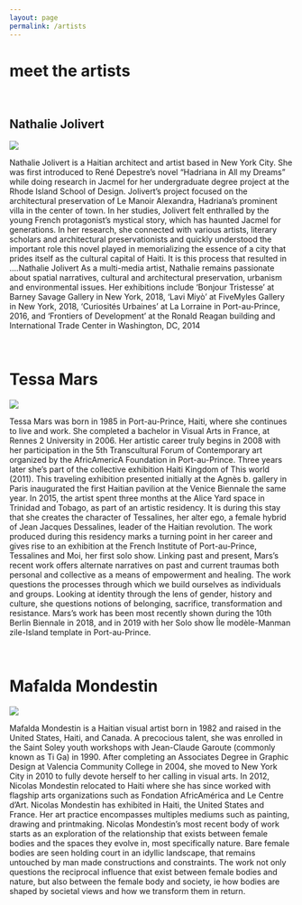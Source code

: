 ```yaml
---
layout: page
permalink: /artists
---
```

<div class="row"><h1> meet the artists</h1></div>
<br>
<div class="row"><div id="column-a">
<h2>Nathalie Jolivert </h2>
<img src="/hadriana/img/nathalie.jpg"> </div> <div id="column-b">
<p>Nathalie Jolivert is a Haitian architect and artist based in New York City. She was first introduced to René Depestre’s novel “Hadriana in All my Dreams” while doing research in Jacmel for her undergraduate degree project at the Rhode Island School of Design. Jolivert’s project focused on the architectural preservation of Le Manoir Alexandra, Hadriana’s prominent villa in the center of town. In her studies, Jolivert felt enthralled by the young French protagonist’s mystical story, which has haunted Jacmel for generations. In her research, she connected with various artists, literary scholars and architectural preservationists and quickly understood the important role this novel played in memorializing the essence of a city that prides itself as the cultural capital of Haiti. It is this process that resulted in ….Nathalie Jolivert 
As a multi-media artist, Nathalie remains passionate about spatial narratives, cultural and architectural preservation, urbanism and environmental issues. Her exhibitions include ‘Bonjour Tristesse’ at Barney Savage Gallery in New York, 2018, ‘Lavi Miyò’ at FiveMyles Gallery in New York, 2018, ‘Curiosités Urbaines’ at La Lorraine in Port-au-Prince, 2016, and ‘Frontiers of Development’ at the Ronald Reagan building and International Trade Center in Washington, DC, 2014</p> 
</div></div>
<br>
<div class="row"><div id="column-a"> <h1>Tessa Mars</h1> <img src="/hadriana/img/tessa.jpg"></div> <div id="column-b"><p>Tessa Mars was born in 1985 in Port-au-Prince, Haiti, where she continues to live and work. She completed a bachelor in Visual Arts in France, at Rennes 2 University in 2006. Her artistic career truly begins in 2008 with her participation in the 5th Transcultural Forum of Contemporary art organized by the AfricAmericA Foundation in Port-au-Prince. Three years later she’s part of the collective exhibition Haiti Kingdom of This world (2011). This traveling exhibition presented initially at the Agnès b. gallery in Paris inaugurated the first Haitian pavilion at the Venice Biennale the same year. In 2015, the artist spent three months at the Alice Yard space in Trinidad and Tobago, as part of an artistic residency. It is during this stay that she creates the character of Tessalines, her alter ego, a female hybrid of Jean Jacques Dessalines, leader of the Haitian revolution. The work produced during this residency marks a turning point in her career and gives rise to an exhibition at the French Institute of Port-au-Prince, Tessalines and Moi, her first solo show. Linking past and present, Mars’s recent work offers alternate narratives on past and current traumas both personal and collective as a means of empowerment and healing. The work questions the processes through which we build ourselves as individuals and groups. Looking at identity through the lens of gender, history and culture, she questions notions of belonging, sacrifice, transformation and resistance. Mars’s work has been most recently shown during the 10th Berlin Biennale in 2018, and in 2019 with her Solo show Île modèle-Manman zile-Island template in Port-au-Prince.

</p> </div></div><br>
<div id="column-a"><h1>Mafalda Mondestin</h1><img src="/hadriana/img/mafalda.jpg"/> </div> <div id="column-b"><p>Mafalda Mondestin is a Haitian visual artist born in 1982 and raised in the United States, Haiti, and Canada. A precocious talent, she was enrolled in the Saint Soley youth workshops with Jean-Claude Garoute (commonly known as Ti Ga) in 1990. After completing an Associates Degree in Graphic Design at Valencia Community College in 2004, she moved to New York City in 2010 to fully devote herself to her calling in visual arts.  In 2012, Nicolas Mondestin relocated to Haiti where she has since worked with flagship arts organizations such as Fondation AfricAmérica and Le Centre d’Art. Nicolas Mondestin has exhibited in Haiti, the United States and France. Her art practice encompasses multiples mediums such as painting, drawing and printmaking. Nicolas Mondestin’s most recent body of work starts as an exploration of the relationship that exists between female bodies and the spaces they evolve in, most specifically nature. Bare female bodies are seen holding court in an idyllic landscape, that remains untouched by man made constructions and constraints. The work not only questions the reciprocal influence that exist between female bodies and nature, but also between the female body and society, ie how bodies are shaped by societal views and how we transform them in return.
  </p> </div>
